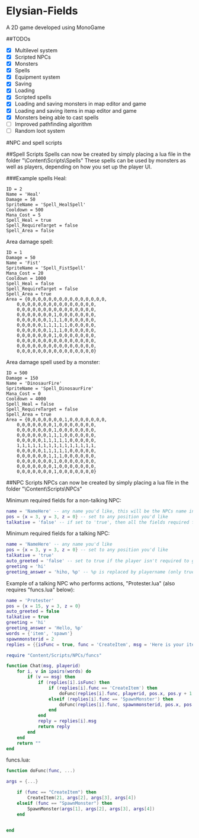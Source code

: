 # Elysian-Fields
A 2D game developed using MonoGame

##TODOs
- [x] Multilevel system
- [x] Scripted NPCs
- [x] Monsters
- [x] Spells
- [x] Equipment system
- [x] Saving
- [x] Loading
- [x] Scripted spells
- [x] Loading and saving monsters in map editor and game
- [x] Loading and saving items in map editor and game
- [x] Monsters being able to cast spells
- [ ] Improved pathfinding algorithm
- [ ] Random loot system

#NPC and spell scripts

##Spell Scripts
Spells can now be created by simply placing a lua file in the folder "<PathToElysian Fields.exe>\Content\Scripts\Spells"
These spells can be used by monsters as well as players, depending on how you set up the player UI.

###Example spells
Heal:
```
ID = 2
Name = 'Heal'
Damage = 50
SpriteName = 'Spell_HealSpell'
Cooldown = 500
Mana_Cost = 5
Spell_Heal = true
Spell_RequireTarget = false
Spell_Area = false
```

Area damage spell:
```
ID = 1
Damage = 50
Name = 'Fist'
SpriteName = 'Spell_FistSpell'
Mana_Cost = 20
Cooldown = 1000
Spell_Heal = false
Spell_RequireTarget = false
Spell_Area = true
Area = {0,0,0,0,0,0,0,0,0,0,0,0,0,0,0,
	0,0,0,0,0,0,0,0,0,0,0,0,0,0,0,
	0,0,0,0,0,0,0,0,0,0,0,0,0,0,0,
	0,0,0,0,0,0,0,1,0,0,0,0,0,0,0,
	0,0,0,0,0,0,1,1,1,0,0,0,0,0,0,
	0,0,0,0,0,1,1,1,1,1,0,0,0,0,0,
	0,0,0,0,0,0,1,1,1,0,0,0,0,0,0,
	0,0,0,0,0,0,0,1,0,0,0,0,0,0,0,
	0,0,0,0,0,0,0,0,0,0,0,0,0,0,0,
	0,0,0,0,0,0,0,0,0,0,0,0,0,0,0,
	0,0,0,0,0,0,0,0,0,0,0,0,0,0,0}
```

Area damage spell used by a monster:
```
ID = 500
Damage = 150
Name = 'DinosaurFire'
SpriteName = 'Spell_DinosaurFire'
Mana_Cost = 0
Cooldown = 4000
Spell_Heal = false
Spell_RequireTarget = false
Spell_Area = true
Area = {0,0,0,0,0,0,0,1,0,0,0,0,0,0,0,
	0,0,0,0,0,0,0,1,0,0,0,0,0,0,0,
	0,0,0,0,0,0,0,1,0,0,0,0,0,0,0,
	0,0,0,0,0,0,1,1,1,0,0,0,0,0,0,
	0,0,0,0,0,1,1,1,1,1,0,0,0,0,0,
	1,1,1,1,1,1,1,1,1,1,1,1,1,1,1,
	0,0,0,0,0,1,1,1,1,1,0,0,0,0,0,
	0,0,0,0,0,0,1,1,1,0,0,0,0,0,0,
	0,0,0,0,0,0,0,1,0,0,0,0,0,0,0,
	0,0,0,0,0,0,0,1,0,0,0,0,0,0,0,
	0,0,0,0,0,0,0,1,0,0,0,0,0,0,0}
```

##NPC Scripts
NPCs can now be created by simply placing a lua file in the folder "<PathToElysian Fields.exe>\Content\Scripts\NPCs"

Minimum required fields for a non-talking NPC:
```lua
name = 'NameHere' -- any name you'd like, this will be the NPCs name in-game
pos = {x = 3, y = 3, z = 0} -- set to any position you'd like
talkative = 'false' -- if set to 'true', then all the fields required for a talking NPC also have to be included
```

Minimum required fields for a talking NPC:
```lua
name = 'NameHere' -- any name you'd like
pos = {x = 3, y = 3, z = 0} -- set to any position you'd like
talkative = 'true'
auto_greeted = 'false' -- set to true if the player isn't required to greet the NPC before starting a conversation
greeting = 'hi'
greeting_answer = 'hiho, %p' -- %p is replaced by playername (only true for this specific variable)
```

Example of a talking NPC who performs actions, "Protester.lua" (also requires "funcs.lua" below):
```lua
name = 'Protester'
pos = {x = 15, y = 3, z = 0}
auto_greeted = false
talkative = true
greeting = 'hi'
greeting_answer = 'Hello, %p'
words = {'item', 'spawn'}
spawnmonsterid = 2
replies = {{isFunc = true, func = 'CreateItem', msg = 'Here is your item'}, {isFunc = true, func = 'SpawnMonster', msg = 'A cat has spawned'}}

require "Content/Scripts/NPCs/funcs"

function Chat(msg, playerid)
	for i, v in ipairs(words) do
		if (v == msg) then
			if (replies[i].isFunc) then
				if (replies[i].func == 'CreateItem') then
					doFunc(replies[i].func, playerid, pos.x, pos.y + 1, pos.z)
				elseif (replies[i].func == 'SpawnMonster') then
					doFunc(replies[i].func, spawnmonsterid, pos.x, pos.y + 1, pos.z)
				end
			end
			reply = replies[i].msg
			return reply
		end
	end
	return ""
end
```

funcs.lua:
```lua
function doFunc(func, ...)

args = {...}

	if (func == "CreateItem") then
		CreateItem(21, args[2], args[3], args[4])
	elseif (func == "SpawnMonster") then
		SpawnMonster(args[1], args[2], args[3], args[4])
	end


end
```
